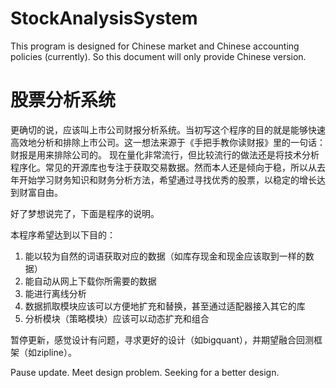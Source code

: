 # StockAnalysisSystem
This program is designed for Chinese market and Chinese accounting policies (currently). So this document will only provide Chinese version.

# 股票分析系统

更确切的说，应该叫上市公司财报分析系统。当初写这个程序的目的就是能够快速高效地分析和排除上市公司。这一想法来源于《手把手教你读财报》里的一句话：财报是用来排除公司的。
现在量化非常流行，但比较流行的做法还是将技术分析程序化。常见的开源库也专注于获取交易数据。然而本人还是倾向于稳，所以从去年开始学习财务知识和财务分析方法，希望通过寻找优秀的股票，以稳定的增长达到财富自由。
  
好了梦想说完了，下面是程序的说明。

本程序希望达到以下目的：
1. 能以较为自然的词语获取对应的数据（如库存现金和现金应该取到一样的数据）
2. 能自动从网上下载你所需要的数据
3. 能进行离线分析
4. 数据抓取模块应该可以方便地扩充和替换，甚至通过适配器接入其它的库
5. 分析模块（策略模块）应该可以动态扩充和组合

暂停更新，感觉设计有问题，寻求更好的设计（如bigquant），并期望融合回测框架（如zipline）。

Pause update. Meet design problem. Seeking for a better design.
